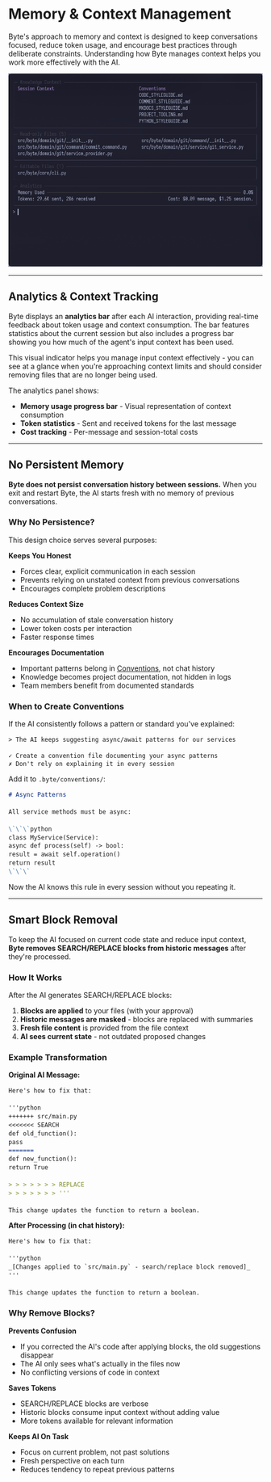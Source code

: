 # Memory & Context Management

Byte's approach to memory and context is designed to keep conversations focused, reduce token usage, and encourage best practices through deliberate constraints. Understanding how Byte manages context helps you work more effectively with the AI.

![File context showing read-only and editable files](../images/file-context.png)

---

## Analytics & Context Tracking

Byte displays an **analytics bar** after each AI interaction, providing real-time feedback about token usage and context consumption. The bar features statistics about the current session but also includes a progress bar showing you how much of the agent's input context has been used.

This visual indicator helps you manage input context effectively - you can see at a glance when you're approaching context limits and should consider removing files that are no longer being used.

The analytics panel shows:

- **Memory usage progress bar** - Visual representation of context consumption
- **Token statistics** - Sent and received tokens for the last message
- **Cost tracking** - Per-message and session-total costs

---

## No Persistent Memory

**Byte does not persist conversation history between sessions.** When you exit and restart Byte, the AI starts fresh with no memory of previous conversations.

### Why No Persistence?

This design choice serves several purposes:

**Keeps You Honest**

- Forces clear, explicit communication in each session
- Prevents relying on unstated context from previous conversations
- Encourages complete problem descriptions

**Reduces Context Size**

- No accumulation of stale conversation history
- Lower token costs per interaction
- Faster response times

**Encourages Documentation**

- Important patterns belong in [Conventions](conventions.md), not chat history
- Knowledge becomes project documentation, not hidden in logs
- Team members benefit from documented standards

### When to Create Conventions

If the AI consistently follows a pattern or standard you've explained:

```
> The AI keeps suggesting async/await patterns for our services

✓ Create a convention file documenting your async patterns
✗ Don't rely on explaining it in every session
```

Add it to `.byte/conventions/`:

```markdown
# Async Patterns

All service methods must be async:

\`\`\`python
class MyService(Service):
async def process(self) -> bool:
result = await self.operation()
return result
\`\`\`
```

Now the AI knows this rule in every session without you repeating it.

---

## Smart Block Removal

To keep the AI focused on current code state and reduce input context, **Byte removes SEARCH/REPLACE blocks from historic messages** after they're processed.

### How It Works

After the AI generates SEARCH/REPLACE blocks:

1. **Blocks are applied** to your files (with your approval)
2. **Historic messages are masked** - blocks are replaced with summaries
3. **Fresh file content** is provided from the file context
4. **AI sees current state** - not outdated proposed changes

### Example Transformation

**Original AI Message:**

```markdown
Here's how to fix that:

'''python
+++++++ src/main.py
<<<<<<< SEARCH
def old_function():
pass
=======
def new_function():
return True

> > > > > > > REPLACE
> > > > > > > '''

This change updates the function to return a boolean.
```

**After Processing (in chat history):**

```markdown
Here's how to fix that:

'''python
_[Changes applied to `src/main.py` - search/replace block removed]_
'''

This change updates the function to return a boolean.
```

### Why Remove Blocks?

**Prevents Confusion**

- If you corrected the AI's code after applying blocks, the old suggestions disappear
- The AI only sees what's actually in the files now
- No conflicting versions of code in context

**Saves Tokens**

- SEARCH/REPLACE blocks are verbose
- Historic blocks consume input context without adding value
- More tokens available for relevant information

**Keeps AI On Task**

- Focus on current problem, not past solutions
- Fresh perspective on each turn
- Reduces tendency to repeat previous patterns
